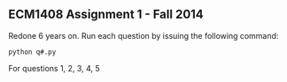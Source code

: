 ## ECM1408 Assignment 1 - Fall 2014

Redone 6 years on.
Run each question by issuing the following command:
```
python q#.py
```

For questions 1, 2, 3, 4, 5
